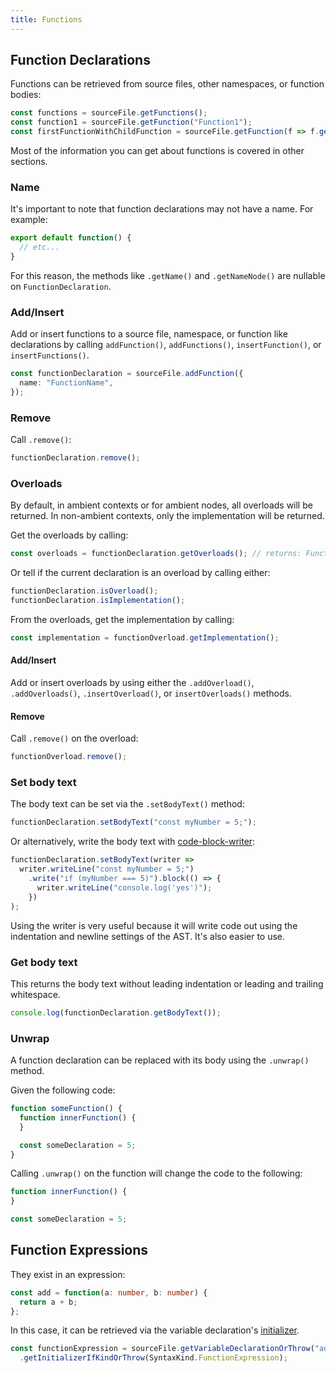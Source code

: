 ```yaml
---
title: Functions
---
```


## Function Declarations

Functions can be retrieved from source files, other namespaces, or function bodies:

```ts
const functions = sourceFile.getFunctions();
const function1 = sourceFile.getFunction("Function1");
const firstFunctionWithChildFunction = sourceFile.getFunction(f => f.getFunctions().length > 0);
```

Most of the information you can get about functions is covered in other sections.

### Name

It's important to note that function declarations may not have a name. For example:

```ts
export default function() {
  // etc...
}
```

For this reason, the methods like `.getName()` and `.getNameNode()` are nullable on `FunctionDeclaration`.

### Add/Insert

Add or insert functions to a source file, namespace, or function like declarations by calling `addFunction()`, `addFunctions()`, `insertFunction()`, or `insertFunctions()`.

```ts
const functionDeclaration = sourceFile.addFunction({
  name: "FunctionName",
});
```

### Remove

Call `.remove()`:

```ts
functionDeclaration.remove();
```

### Overloads

By default, in ambient contexts or for ambient nodes, all overloads will be returned. In non-ambient contexts, only the implementation will be returned.

Get the overloads by calling:

```ts
const overloads = functionDeclaration.getOverloads(); // returns: FunctionDeclaration[]
```

Or tell if the current declaration is an overload by calling either:

```ts
functionDeclaration.isOverload();
functionDeclaration.isImplementation();
```

From the overloads, get the implementation by calling:

```ts
const implementation = functionOverload.getImplementation();
```

#### Add/Insert

Add or insert overloads by using either the `.addOverload()`, `.addOverloads()`, `.insertOverload()`, or `insertOverloads()` methods.

#### Remove

Call `.remove()` on the overload:

```ts
functionOverload.remove();
```

### Set body text

The body text can be set via the `.setBodyText()` method:

```ts
functionDeclaration.setBodyText("const myNumber = 5;");
```

Or alternatively, write the body text with [code-block-writer](https://github.com/dsherret/code-block-writer):

```ts
functionDeclaration.setBodyText(writer =>
  writer.writeLine("const myNumber = 5;")
    .write("if (myNumber === 5)").block(() => {
      writer.writeLine("console.log('yes')");
    })
);
```

Using the writer is very useful because it will write code out using the indentation and newline settings of the AST. It's also easier to use.

### Get body text

This returns the body text without leading indentation or leading and trailing whitespace.

```ts
console.log(functionDeclaration.getBodyText());
```

### Unwrap

A function declaration can be replaced with its body using the `.unwrap()` method.

Given the following code:

```ts
function someFunction() {
  function innerFunction() {
  }

  const someDeclaration = 5;
}
```

Calling `.unwrap()` on the function will change the code to the following:

```ts
function innerFunction() {
}

const someDeclaration = 5;
```

## Function Expressions

They exist in an expression:

```ts
const add = function(a: number, b: number) {
  return a + b;
};
```

In this case, it can be retrieved via the variable declaration's [initializer](initializers).

```ts
const functionExpression = sourceFile.getVariableDeclarationOrThrow("add")
  .getInitializerIfKindOrThrow(SyntaxKind.FunctionExpression);
```
